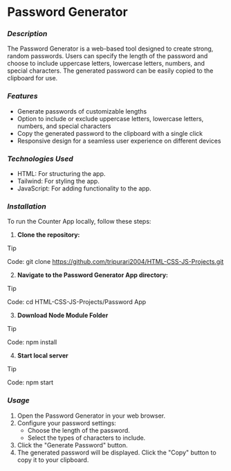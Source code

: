 # Password Generator

### _Description_
The Password Generator is a web-based tool designed to create strong, random passwords. Users can specify the length of the password and choose to include uppercase letters, lowercase letters, numbers, and special characters. The generated password can be easily copied to the clipboard for use.

### _Features_ 
+ Generate passwords of customizable lengths
+ Option to include or exclude uppercase letters, lowercase letters, numbers, and special characters
+ Copy the generated password to the clipboard with a single click
+ Responsive design for a seamless user experience on different devices

### _Technologies_ _Used_
+ HTML: For structuring the app.
+ Tailwind: For styling the app.
+ JavaScript: For adding functionality to the app.

### _Installation_

To run the Counter App locally, follow these steps:
1. **Clone the repository:**
> [!TIP]
> Code: git clone https://github.com/tripurari2004/HTML-CSS-JS-Projects.git

2. **Navigate to the Password Generator App directory:**
> [!TIP]
> Code: cd HTML-CSS-JS-Projects/Password App

3. **Download Node Module Folder**
> [!TIP]
> Code: npm install

4. **Start local server**
> [!TIP]
> Code: npm start

### _Usage_
1. Open the Password Generator in your web browser.
2. Configure your password settings:
   + Choose the length of the password.
   + Select the types of characters to include.
3. Click the "Generate Password" button.
4. The generated password will be displayed. Click the "Copy" button to copy it to your clipboard.

